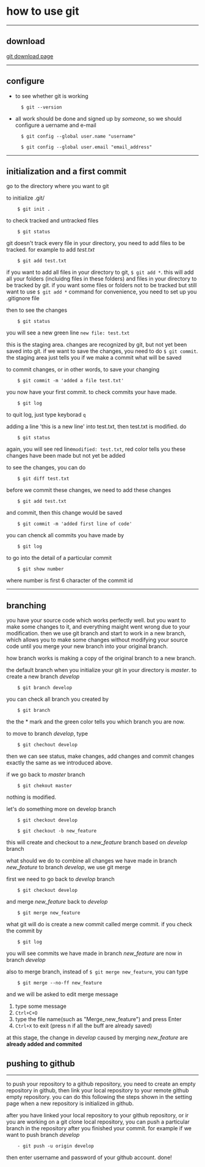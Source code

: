 # how to use git
---

## download

[git download page](https://git-scm.com/downloads)

---
## configure

- to see whether git is working

        $ git --version

- all work should be done and signed up by *someone*, so we should configure a uername and e-mail

        $ git config --global user.name "username"

        $ git config --global user.email "email_address"

---
## initialization and a first commit

go to the directory where you want to git

to initialize .git/

        $ git init .

to check tracked and untracked files

        $ git status

git doesn't track every file in your directory, you need to add files to be tracked. for example to add *test.txt*

        $ git add test.txt

if you want to add all files in your directory to git, `$ git add *`. this will add all your folders (incluidng files in these folders) and files in your directory to be tracked by git. if you want some files or folders not to be tracked but still want to use `$ git add *` command for convenience, you need to set up you .gitignore file 

then to see the changes

        $ git status

you will see a new green line `new file: test.txt`

this is the staging area. changes are recognized by git, but not yet been saved into git. if we want to save the changes, you need to do `$ git commit`. the staging area just tells you if we make a commit what will be saved

to commit changes, or in other words, to save your changing
 
        $ git commit -m 'added a file test.txt'

you now have your first commit. to check commits your have made.

        $ git log

to quit log, just type keyborad `q`

adding a line 'this is a new line' into test.txt, then test.txt is modified. do

        $ git status

again, you will see red line`modified: test.txt`, red color tells you these changes have been made but not yet be added

to see the changes, you can do 

        $ git diff test.txt

before we commit these changes, we need to add these changes 

        $ git add test.txt

and commit, then this change would be saved

        $ git commit -m 'added first line of code'

you can chenck all commits you have made by 

        $ git log

to go into the detail of a particular commit

        $ git show number

where number is first 6 character of the commit id



---
## branching

you have your source code which works perfectly well. but you want to make some changes to it, and everything maight went wrong due to your modification. then we use git branch and start to work in a new branch, which allows you to make some changes without modifying your source code until you merge your new branch into your original branch.

how branch works is making a copy of the original branch to a new branch.

the default branch when you initialize your git in your directory is *master*. to create a new branch *develop*

        $ git branch develop

you can check all branch you created by 

        $ git branch

the the \* mark and the green color tells you which branch you are now. 

to move to branch *develop*, type

        $ git chechout develop

then we can see status, make changes, add changes and commit changes exactly the same as we introduced above.

if we go back to *master* branch

        $ git chekout master

nothing is modified.

let's do something more on develop branch

        $ git checkout develop

        $ git checkout -b new_feature

this will create and checkout to a *new_feature* branch based on *develop* branch

what should we do to combine all changes we have made in branch *new_feature* to branch *develop*, we use git merge

first we need to go back to *develop* branch

        $ git checkout develop

and merge *new_feature* back to *develop*

        $ git merge new_feature

what git will do is create a new commit called merge commit. if you check the commit by

        $ git log

you will see commits we have made in branch *new_feature* are now in branch *develop*

also to merge branch, instead of `$ git merge new_feature`, you can type

        $ git merge --no-ff new_feature

and we will be asked to edit merge message

1. type some message
2. `Ctrl+C+O`
3. type the file name(such as "Merge_new_feature") and press Enter
4. `Ctrl+X` to exit (press n if all the buff are already saved)

at this stage, the change in *develop* caused by merging *new_feature* are **already added and commited**

## pushing to github
---

to push your repository to a github repository, you need to create an empty repository in github, then link your local repository to your remote github empty repository. you can do this following the steps shown in the setting page when a new repository is initialized in github.

after you have linked your local repository to your github repository, or ir you are working on a git clone local repository, you can push a particular branch in the repository after you finished your commit. for example if we want to push branch *develop*

        - git push -u origin develop
        
then enter username and password of your github account. done! 
